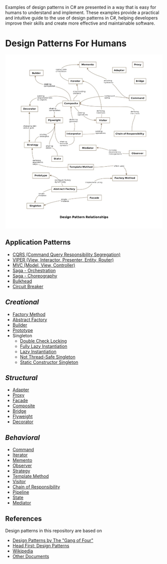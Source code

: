 Examples of design patterns in C# are presented in a way that is easy for humans to understand and implement. These examples provide a practical and intuitive guide to the use of design patterns in C#, helping developers improve their skills and create more effective and maintainable software.
# Design Patterns For Humans

![image](/docs/images/desing-pattern-relationships.jpeg) 

## Application Patterns
- [CQRS (Command Query Responsibility Segregation)](/DesignPatterns.CQRS/Program.cs)
- [VIPER (View, Interactor, Presenter, Entity, Router)](/DesignPatterns.VIPER/Program.cs)
- [MVC (Model, View, Controller)](/DesignPatterns.MVC/Program.cs)
- [Saga - Orchestration](/DesignPatterns.SAGAOrchestration/Program.cs)
- [Saga - Choreography](/DesignPatterns.SAGAChoreography/Program.cs)
- [Bulkhead](/DesignPatterns.Bulkhead/Program.cs)
- [Circuit Breaker](/DesignPatterns.CircuitBreaker/Program.cs)

## ***Creational***
- [Factory Method](/DesignPatterns.FactoryMethod/Program.cs)
- [Abstract Factory](/DesignPatterns.AbstractFactory/Program.cs)      
- [Builder](/DesignPatterns.Builder/Program.cs)         
- [Prototype](/DesignPatterns.Prototype/Program.cs)    
- Singleton
  - [Double Check Locking](/DesignPatterns.SingletonDoubleCheckLocking/Program.cs)
  - [Fully Lazy Instantiation](/DesignPatterns.SingletonFullyLazy/Program.cs) 
  - [Lazy Instantiation](/DesignPatterns.SingletonLazyInitialization/Program.cs) 
  - [Not Thread-Safe Singleton](/DesignPatterns.SingletonNotThreadSafe/Program.cs)  
  - [Static Constructor Singleton](/DesignPatterns.SingletonStaticConstructor/Program.cs)

## ***Structural***
- [Adapter](/DesignPatterns.Adapter/Program.cs)
- [Proxy](/DesignPatterns.Proxy/Program.cs)
- [Facade](/DesignPatterns.Facade/Program.cs)
- [Composite](/DesignPatterns.Composite/Program.cs)
- [Bridge](/DesignPatterns.Bridge/Program.cs)
- [Flyweight](/DesignPatterns.Flyweight/Program.cs)
- [Decorator](/DesignPatterns.Decorator/Program.cs)

## ***Behavioral***
- [Command](/DesignPatterns.Command/Program.cs)      
- [Iterator](/DesignPatterns.Iterator/Program.cs)     
- [Memento](/DesignPatterns.Memento/Program.cs)        
- [Observer](/DesignPatterns.Observer/Program.cs)  
- [Strategy](/DesignPatterns.Strategy/Program.cs) 
- [Template Method](/DesignPatterns.TemplateMethod/Program.cs) 
- [Visitor](/DesignPatterns.Visitor/Program.cs)   
- [Chain of Responsibility](/DesignPatterns.ChainOfResponsibility/Program.cs)   
- [Pipeline](/DesignPatterns.Pipeline/Program.cs)
- [State](/DesignPatterns.State/Program.cs)
- [Mediator](/DesignPatterns.Mediator/Program.cs)



## References
Design patterns in this repository are based on

* [Design Patterns by The "Gang of Four"]
* [Head First: Design Patterns]
* [Wikipedia]
* [Other Documents]

[Design Patterns by The "Gang of Four"]: https://en.wikipedia.org/wiki/Design_Patterns
[Head First: Design Patterns]: http://www.headfirstlabs.com/books/hfdp/ 
[Wikipedia]: https://en.wikipedia.org/wiki/Software_design_pattern
[Other Documents]: docs
